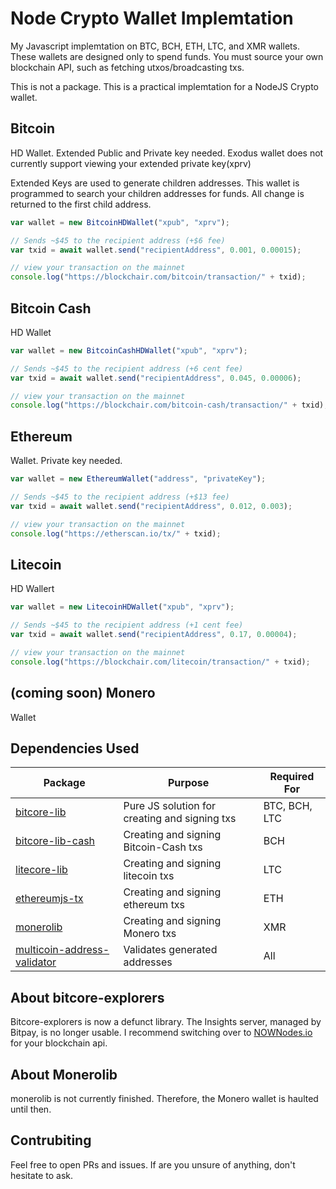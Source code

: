 # Node Crypto Wallet Implemtation
My Javascript implemtation on BTC, BCH, ETH, LTC, and XMR wallets. These wallets are designed only to spend funds. You must source your own blockchain API, such as fetching utxos/broadcasting txs.

This is not a package. This is a practical implemtation for a NodeJS Crypto wallet.
## Bitcoin

HD Wallet.
Extended Public and Private key needed. Exodus wallet does not currently support viewing your extended private key(xprv)

Extended Keys are used to generate children addresses. This wallet is programmed to search your children addresses for
funds. All change is returned to the first child address.


```js
var wallet = new BitcoinHDWallet("xpub", "xprv");

// Sends ~$45 to the recipient address (+$6 fee)
var txid = await wallet.send("recipientAddress", 0.001, 0.00015);

// view your transaction on the mainnet
console.log("https://blockchair.com/bitcoin/transaction/" + txid);
```

## Bitcoin Cash

HD Wallet
```js
var wallet = new BitcoinCashHDWallet("xpub", "xprv");

// Sends ~$45 to the recipient address (+6 cent fee)
var txid = await wallet.send("recipientAddress", 0.045, 0.00006);

// view your transaction on the mainnet
console.log("https://blockchair.com/bitcoin-cash/transaction/" + txid);
```

## Ethereum

Wallet. Private key needed.
```js
var wallet = new EthereumWallet("address", "privateKey");

// Sends ~$45 to the recipient address (+$13 fee)
var txid = await wallet.send("recipientAddress", 0.012, 0.003);

// view your transaction on the mainnet
console.log("https://etherscan.io/tx/" + txid);
```

## Litecoin

HD Wallert
```js
var wallet = new LitecoinHDWallet("xpub", "xprv");

// Sends ~$45 to the recipient address (+1 cent fee)
var txid = await wallet.send("recipientAddress", 0.17, 0.00004);

// view your transaction on the mainnet
console.log("https://blockchair.com/litecoin/transaction/" + txid);
```

## (coming soon) Monero

Wallet


## Dependencies Used

| Package          | Purpose                                       | Required For  |
|------------------|-----------------------------------------------|---------------|
| [bitcore-lib](https://www.npmjs.com/package/bitcore-lib)      | Pure JS solution for creating and signing txs | BTC, BCH, LTC |
| [bitcore-lib-cash](https://www.npmjs.com/package/bitcore-lib-cash) | Creating and signing Bitcoin-Cash txs         | BCH           |
| [litecore-lib](https://www.npmjs.com/package/litecore-lib)     | Creating and signing litecoin txs             | LTC           |
| [ethereumjs-tx](https://www.npmjs.com/package/ethereumjs-tx) | Creating and signing ethereum txs | ETH |
| [monerolib](https://www.npmjs.com/package/monerolib)        | Creating and signing Monero txs               | XMR           |
| [multicoin-address-validator](https://www.npmjs.com/package/multicoin-address-validator) | Validates generated addresses | All |

## About bitcore-explorers

Bitcore-explorers is now a defunct library. The Insights server, managed by Bitpay, is no longer usable. I recommend switching over to [NOWNodes.io](https://nownodes.io) for your blockchain api.

## About Monerolib

monerolib is not currently finished. Therefore, the Monero wallet is haulted until then.

## Contrubiting

Feel free to open PRs and issues. If are you unsure of anything, don't hesitate to ask.

